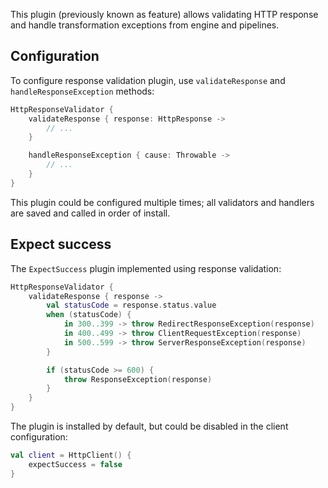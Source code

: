 [//]: # (title: Response validation)

<include src="lib.xml" include-id="outdated_warning"/>

This plugin (previously known as feature) allows validating HTTP response and handle transformation exceptions from engine and pipelines.



## Configuration

To configure response validation plugin, use `validateResponse` and `handleResponseException` methods:

```kotlin
HttpResponseValidator {
    validateResponse { response: HttpResponse ->
        // ...
    }

    handleResponseException { cause: Throwable ->
        // ...
    }
}
```

This plugin could be configured multiple times; all validators and handlers are saved and called in order of install.

## Expect success

The `ExpectSuccess` plugin implemented using response validation:

```kotlin
HttpResponseValidator {
    validateResponse { response ->
        val statusCode = response.status.value
        when (statusCode) {
            in 300..399 -> throw RedirectResponseException(response)
            in 400..499 -> throw ClientRequestException(response)
            in 500..599 -> throw ServerResponseException(response)
        }

        if (statusCode >= 600) {
            throw ResponseException(response)
        }
    }
}
```

The plugin is installed by default, but could be disabled in the client configuration:

```kotlin
val client = HttpClient() {
    expectSuccess = false
}
```